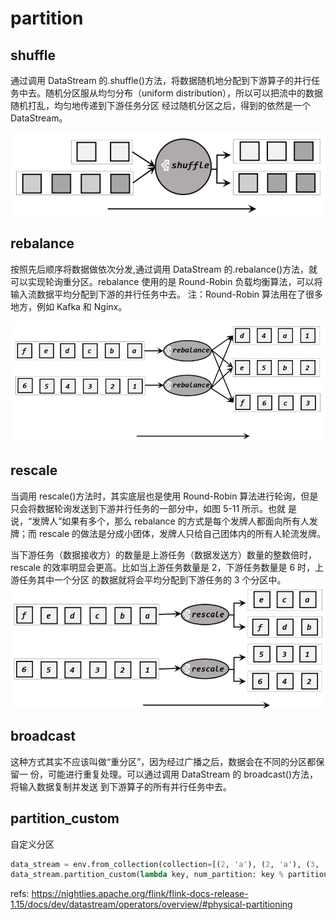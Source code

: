 # partition


## shuffle
通过调用 DataStream 的.shuffle()方法，将数据随机地分配到下游算子的并行任务中去。随机分区服从均匀分布（uniform distribution），所以可以把流中的数据随机打乱，均匀地传递到下游任务分区
经过随机分区之后，得到的依然是一个 DataStream。 

![](./pyflink_stream_partition/1.png)


## rebalance
按照先后顺序将数据做依次分发,通过调用 DataStream 的.rebalance()方法，就可以实现轮询重分区。rebalance
使用的是 Round-Robin 负载均衡算法，可以将输入流数据平均分配到下游的并行任务中去。 
注：Round-Robin 算法用在了很多地方，例如 Kafka 和 Nginx。 

![](./pyflink_stream_partition/2.png)

## rescale
当调用 rescale()方法时，其实底层也是使用 Round-Robin
算法进行轮询，但是只会将数据轮询发送到下游并行任务的一部分中，如图 5-11 所示。也就
是说，“发牌人”如果有多个，那么 rebalance 的方式是每个发牌人都面向所有人发牌；而 rescale
的做法是分成小团体，发牌人只给自己团体内的所有人轮流发牌。

当下游任务（数据接收方）的数量是上游任务（数据发送方）数量的整数倍时，rescale
的效率明显会更高。比如当上游任务数量是 2，下游任务数量是 6 时，上游任务其中一个分区
的数据就将会平均分配到下游任务的 3 个分区中。
![](./pyflink_stream_partition/3.png)

## broadcast
这种方式其实不应该叫做“重分区”，因为经过广播之后，数据会在不同的分区都保留一
份，可能进行重复处理。可以通过调用 DataStream 的 broadcast()方法，将输入数据复制并发送
到下游算子的所有并行任务中去。


## partition_custom
自定义分区
```python
data_stream = env.from_collection(collection=[(2, 'a'), (2, 'a'), (3, 'b')])
data_stream.partition_custom(lambda key, num_partition: key % partition, lambda x: x[0])
```

refs:
https://nightlies.apache.org/flink/flink-docs-release-1.15/docs/dev/datastream/operators/overview/#physical-partitioning
